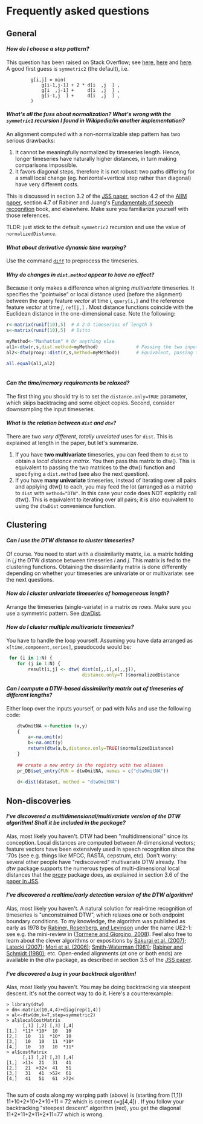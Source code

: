 # Frequently asked questions

## General

#### *How do I choose a step pattern?*

This question has been raised on Stack Overflow; see
[here](http://stackoverflow.com/questions/30247132/r-dtw-package-cumulative-cost-matrix-decreases-at-some-points-along-the-path),
[here](http://stats.stackexchange.com/questions/95920/searching-for-dynamic-time-warping-step-pattern)
and
[here](http://stackoverflow.com/questions/29399514/how-to-decide-which-steppattern-to-use-in-dtw-algorithm).
A good first guess is `symmetric2` (the default), i.e.

``` 
         g[i,j] = min(
             g[i-1,j-1] + 2 * d[i  ,j  ] ,
             g[i  ,j-1] +     d[i  ,j  ] ,
             g[i-1,j  ] +     d[i  ,j  ] ,
         )
```


#### *What's all the fuss about normalization? What's wrong with the `symmetric1` recursion I found in Wikipedia/in another implementation?*

An alignment computed with a non-normalizable step pattern has two
serious drawbacks:

1.  It cannot be meaningfully normalized by timeseries length. Hence,
    longer timeseries have naturally higher distances, in turn making
    comparisons impossible.
2.  It favors diagonal steps, therefore it is not robust: two paths
    differing for a small local change (eg. horizontal+vertical step
    rather than diagonal) have very different costs.

This is discussed in section 3.2 of the [JSS
paper](http://www.jstatsoft.org/v31/i07/), section 4.2 of the [AIIM
paper](http://dx.doi.org/10.1016/j.artmed.2008.11.007), section 4.7 of
Rabiner and Juang's [Fundamentals of speech
recognition](http://www.worldcat.org/oclc/26674087) book, and
elsewhere. Make sure you familiarize yourself with those references.  
  
TLDR: just stick to the default `symmetric2` recursion and use the
value of `normalizedDistance`.





#### *What about *derivative* dynamic time warping?*

Use the command
[`diff`](http://stat.ethz.ch/R-manual/R-patched/library/base/html/diff.html) to preprocess
the timeseries.

#### *Why do changes in `dist.method` appear to have no effect?*

Because it only makes a difference when aligning *multivariate*
timeseries. It specifies the "pointwise" or local distance used
(before the alignment) between the query feature *vector* at time *i*,
`query[i,]` and the reference feature *vector* at time *j*, `ref[j,]`
. Most distance functions coincide with the Euclidean distance in the
one-dimensional case. Note the following:

```r 
r<-matrix(runif(10),5)  # A 2-D timeseries of length 5
s<-matrix(runif(10),5)  # Ditto

myMethod<-"Manhattan" # Or anything else
al1<-dtw(r,s,dist.method=myMethod)              # Passing the two inputs
al2<-dtw(proxy::dist(r,s,method=myMethod))      # Equivalent, passing the distance matrix

all.equal(al1,al2) 
     
```

#### *Can the time/memory requirements be relaxed?*

The first thing you should try is to set the `distance.only=TRUE`
parameter, which skips backtracing and some object copies. Second,
consider downsampling the input timeseries.




#### *What is the relation between `dist` and `dtw`?* 

There are two *very different*, *totally unrelated* uses for `dist`.
This is explained at length in the paper, but let's summarize.

1.  If you have **two multivariate** timeseries, you can feed them to
    `dist` to obtain a *local distance matrix*. You then pass this
    matrix to dtw(). This is equivalent to passing the two matrices to
    the dtw() function and specifying a `dist.method` (see also the
    next question).
2.  If you have **many univariate** timeseries, instead of iterating
    over all pairs and applying dtw() to each, you may feed the lot
    (arranged as a matrix) to `dist` with `method="DTW"`. In this case
    your code does NOT explicitly call dtw(). This is equivalent to
    iterating over all pairs; it is also equivalent to using the
    `dtwDist` convenience function.




## Clustering

#### *Can I use the DTW distance to cluster timeseries?*

Of course. You need to start with a dissimilarity matrix, i.e. a
matrix holding in *i,j* the DTW distance between timeseries *i* and
*j*. This matrix is fed to the clustering functions. Obtaining the
dissimilarity matrix is done differently depending on whether your
timeseries are univariate or or multivariate: see the next questions.

#### *How do I cluster univariate timeseries of homogeneous length?*

Arrange the timeseries (single-variate) in a matrix *as rows*. Make
sure you use a symmetric pattern. See
[dtwDist](http://www.rdocumentation.org/packages/dtw/functions/dtwDist).

#### *How do I cluster *multiple* *multivariate* timeseries?*

You have to handle the loop yourself. Assuming you have data arranged
as `x[time,component,series]`, pseudocode would be:

```R 
 for (i in 1:N) { 
    for (j in 1:N) { 
        result[i,j] <- dtw( dist(x[,,i],x[,,j]), 
		                    distance.only=T )$normalizedDistance 
```

#### *Can I compute a DTW-based dissimilarity matrix out of timeseries of different lengths?*

Either loop over the inputs yourself, or pad with NAs and use the
following code:

```R
    dtwOmitNA <-function (x,y)
    {
        a<-na.omit(x)
        b<-na.omit(y)
        return(dtw(a,b,distance.only=TRUE)$normalizedDistance)
    }
    
    ## create a new entry in the registry with two aliases
    pr_DB$set_entry(FUN = dtwOmitNA, names = c("dtwOmitNA"))
    
    d<-dist(dataset, method = "dtwOmitNA") 
```


## Non-discoveries

#### *I've discovered a multidimensional/multivariate version of the DTW algorithm! Shall it be included in the package?*

Alas, most likely you haven't. DTW had been "multidimensional" since
its conception. Local distances are computed between *N*-dimensional
vectors; feature vectors have been extensively used in speech
recognition since the '70s (see e.g. things like MFCC, RASTA,
cepstrum, etc). Don't worry: several other people have "rediscovered"
multivariate DTW already. The *dtw* package supports the numerous
types of multi-dimensional local distances that the
[proxy](http://cran.r-project.org/web/packages/proxy/index.html)
package does, as explained in section 3.6 of the [paper in
JSS](http://www.jstatsoft.org/v31/i07/).

#### *I've discovered a realtime/early detection version of the DTW algorithm!*

Alas, most likely you haven't. A natural solution for real-time
recognition of timeseries is "unconstrained DTW", which relaxes one or
both endpoint boundary conditions. To my knowledge, the algorithm was
published as early as 1978 by [Rabiner, Rosenberg, and
Levinson](http://dx.doi.org/10.1109/TASSP.1978.1163164) under the name
UE2-1: see e.g. the mini-review in ([Tormene and Giorgino,
2008](http://dx.doi.org/10.1016/j.artmed.2008.11.007)). Feel also free
to learn about the clever algorithms or expositions by [Sakurai et al.
(2007)](http://dx.doi.org/10.1109/ICDE.2007.368963); [Latecki
(2007)](http://ieeexplore.ieee.org/xpls/abs_all.jsp?arnumber=4470291);
[Mori et al. (2006)](http://dx.doi.org/10.1109/ICPR.2006.467);
[Smith-Waterman
(1981)](http://dx.doi.org/10.1016%2F0022-2836%2881%2990087-5);
[Rabiner and Schmidt
(1980)](http://dx.doi.org/10.1109/TASSP.1980.1163422); etc. Open-ended
alignments (at one or both ends) are available in the *dtw* package,
as described in section 3.5 of the [JSS
paper](http://www.jstatsoft.org/v31/i07/).

#### *I've discovered a bug in your backtrack algorithm!*

Alas, most likely you haven't. You may be doing backtracking via
steepest descent. It's not the correct way to do it. Here's a
counterexample:

```
> library(dtw) 
> dm<-matrix(10,4,4)+diag(rep(1,4))
> al<-dtw(dm,k=T,step=symmetric2)   
> al$localCostMatrix
      [,1] [,2] [,3] [,4]
[1,]  *11* *10*  10   10
[2,]   10   11  *10*  10
[3,]   10   10   11  *10*
[4,]   10   10   10  *11*
> al$costMatrix
      [,1] [,2] [,3] [,4]
[1,]  >11<  21   31   41
[2,]   21  >32<  41   51
[3,]   31   41  >52<  61
[4,]   41   51   61  >72<
      
```

The sum of costs along my warping path (above) is (starting from
\[1,1\]) 11+10+2\*10+2\*10+11 = 72 which is correct (=g\[4,4\]) . If
you follow your backtracking "steepest descent" algorithm (red), you
get the diagonal 11+2\*11+2\*11+2\*11=77 which is wrong.
